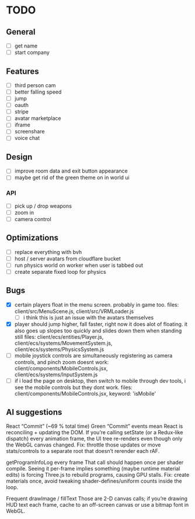 # TODO

## General

- [ ] get name
- [ ] start company

## Features

- [ ] third person cam
- [ ] better falling speed
- [ ] jump
- [ ] oauth
- [ ] stripe
- [ ] avatar marketplace
- [ ] iframe
- [ ] screenshare
- [ ] voice chat

## Design

- [ ] improve room data and exit button appearance
- [ ] maybe get rid of the green theme on in world ui

### API

- [ ] pick up / drop weapons
- [ ] zoom in
- [ ] camera control

## Optimizations

- [ ] replace everything with bvh
- [ ] host / server avatars from cloudflare bucket
- [ ] run physics world on worker when user is tabbed out
- [ ] create separate fixed loop for physics

## Bugs

- [x] certain players float in the menu screen. probably in game too. files: client/src/MenuScene.js, client/src/VRMLoader.js
  - [ ] i think this is just an issue with the avatars themselves
- [x] player should jump higher, fall faster, right now it does alot of floating. it also goes up slopes too quickly and slides down them when standing still files: client/ecs/entities/Player.js, client/ecs/systems/MovementSystem.js, client/ecs/systems/PhysicsSystem.js
- [ ] mobile joystick controls are simultaneously registering as camera controls, and pinch zoom doesnt work: client/components/MobileControls.jsx, client/ecs/systems/InputSystem.js
- [ ] if i load the page on desktop, then switch to mobile through dev tools, i see the mobile controls but they dont work. files: client/components/MobileControls.jsx, keyword: 'isMobile'

## AI suggestions

React “Commit” (~69 % total time)
Green “Commit” events mean React is reconciling + updating the DOM.
If you’re calling setState (or a Redux‐like dispatch) every animation frame, the UI tree re-renders even though only the WebGL canvas changed.
Fix: throttle those updates or move stats/controls to a separate root that doesn’t rerender each rAF.

getProgramInfoLog every frame
That call should happen once per shader compile. Seeing it per-frame implies something (maybe runtime material edits) is forcing Three.js to rebuild programs, causing GPU stalls.
Fix: create materials once, avoid tweaking shader-defines/uniform counts inside the loop.

Frequent drawImage / fillText
Those are 2-D canvas calls; if you’re drawing HUD text each frame, cache to an off-screen canvas or use a bitmap font in WebGL.
